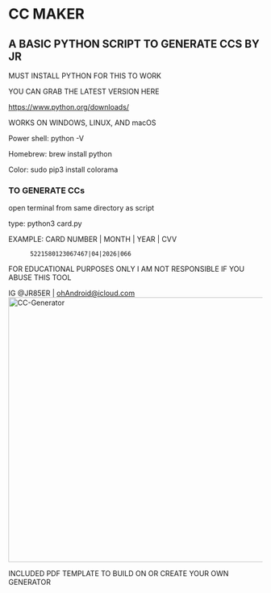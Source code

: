 # CC MAKER

## A BASIC PYTHON SCRIPT TO GENERATE CCS BY JR

MUST INSTALL PYTHON FOR THIS TO WORK

YOU CAN GRAB THE LATEST VERSION HERE

https://www.python.org/downloads/

WORKS ON WINDOWS, LINUX, AND macOS

Power shell: python -V

Homebrew: brew install python

Color: sudo pip3 install colorama 

### TO GENERATE CCs

open terminal from same directory as script

type: python3 card.py

EXAMPLE:  CARD NUMBER | MONTH | YEAR | CVV

          5221580123067467|04|2026|066

FOR EDUCATIONAL PURPOSES ONLY I AM NOT RESPONSIBLE IF YOU ABUSE THIS TOOL

IG @JR85ER | ohAndroid@icloud.com
<img width="525" alt="CC-Generator" src="https://user-images.githubusercontent.com/119916323/226211527-12cc41be-f0c1-40dc-a816-3c2d9199c72d.png">

 
INCLUDED PDF TEMPLATE TO BUILD ON OR CREATE YOUR OWN GENERATOR
